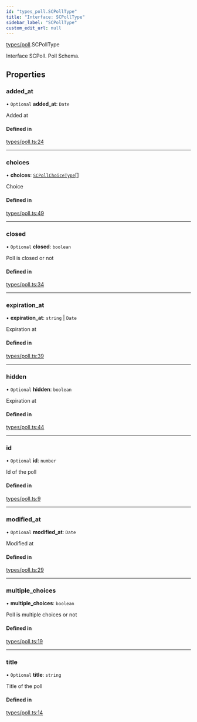 ```yaml
---
id: "types_poll.SCPollType"
title: "Interface: SCPollType"
sidebar_label: "SCPollType"
custom_edit_url: null
---
```


[types/poll](../modules/types_poll.md).SCPollType

Interface SCPoll.
Poll Schema.

## Properties

### added\_at

• `Optional` **added\_at**: `Date`

Added at

#### Defined in

[types/poll.ts:24](https://github.com/selfcommunity/community-ui/blob/1eb776a/packages/sc-core/src/types/poll.ts#L24)

___

### choices

• **choices**: [`SCPollChoiceType`](types_poll.SCPollChoiceType.md)[]

Choice

#### Defined in

[types/poll.ts:49](https://github.com/selfcommunity/community-ui/blob/1eb776a/packages/sc-core/src/types/poll.ts#L49)

___

### closed

• `Optional` **closed**: `boolean`

Poll is closed or not

#### Defined in

[types/poll.ts:34](https://github.com/selfcommunity/community-ui/blob/1eb776a/packages/sc-core/src/types/poll.ts#L34)

___

### expiration\_at

• **expiration\_at**: `string` \| `Date`

Expiration at

#### Defined in

[types/poll.ts:39](https://github.com/selfcommunity/community-ui/blob/1eb776a/packages/sc-core/src/types/poll.ts#L39)

___

### hidden

• `Optional` **hidden**: `boolean`

Expiration at

#### Defined in

[types/poll.ts:44](https://github.com/selfcommunity/community-ui/blob/1eb776a/packages/sc-core/src/types/poll.ts#L44)

___

### id

• `Optional` **id**: `number`

Id of the poll

#### Defined in

[types/poll.ts:9](https://github.com/selfcommunity/community-ui/blob/1eb776a/packages/sc-core/src/types/poll.ts#L9)

___

### modified\_at

• `Optional` **modified\_at**: `Date`

Modified at

#### Defined in

[types/poll.ts:29](https://github.com/selfcommunity/community-ui/blob/1eb776a/packages/sc-core/src/types/poll.ts#L29)

___

### multiple\_choices

• **multiple\_choices**: `boolean`

Poll is multiple choices or not

#### Defined in

[types/poll.ts:19](https://github.com/selfcommunity/community-ui/blob/1eb776a/packages/sc-core/src/types/poll.ts#L19)

___

### title

• `Optional` **title**: `string`

Title of the poll

#### Defined in

[types/poll.ts:14](https://github.com/selfcommunity/community-ui/blob/1eb776a/packages/sc-core/src/types/poll.ts#L14)
